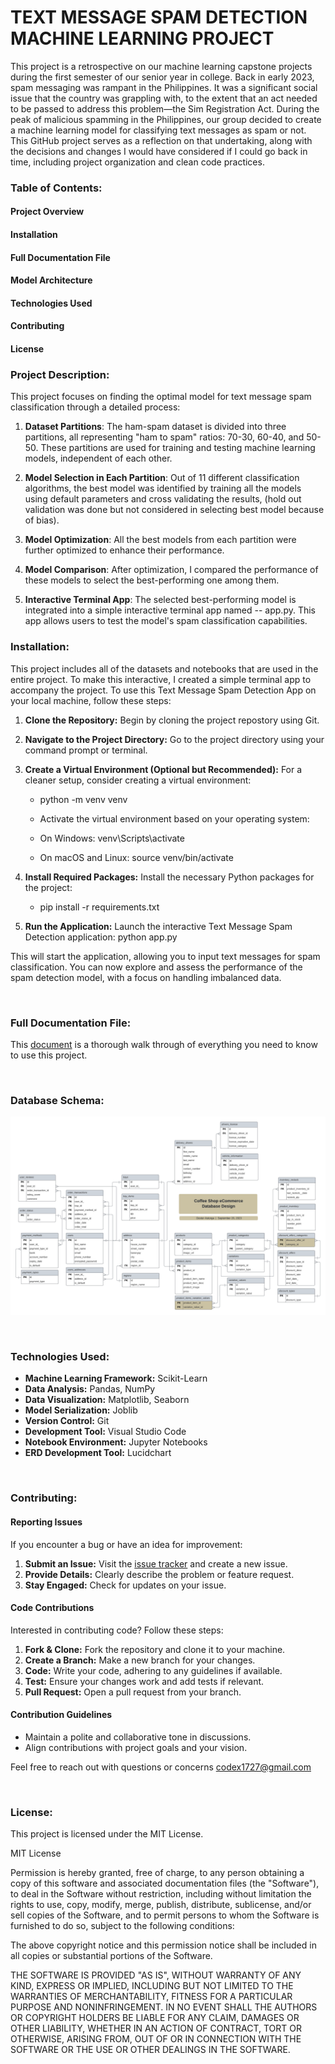 # TEXT MESSAGE SPAM DETECTION MACHINE LEARNING PROJECT
This project is a retrospective on our machine learning capstone projects during the first semester of our senior year in college. Back in early 2023, spam messaging was rampant in the Philippines. It was a significant social issue that the country was grappling with, to the extent that an act needed to be passed to address this problem—the Sim Registration Act. During the peak of malicious spamming in the Philippines, our group decided to create a machine learning model for classifying text messages as spam or not. 
This GitHub project serves as a reflection on that undertaking, along with the decisions and changes I would have considered if I could go back in time, including project organization and clean code practices.

### Table of Contents:
#### Project Overview
#### Installation
#### Full Documentation File
#### Model Architecture
#### Technologies Used
#### Contributing
#### License


### Project Description:
This project focuses on finding the optimal model for text message spam classification through a detailed process:

1. **Dataset Partitions**: The ham-spam dataset is divided into three partitions, all representing "ham to spam" ratios: 70-30, 60-40, and 50-50. These partitions are used for training and testing machine learning models, independent of each other.

2. **Model Selection in Each Partition**: Out of 11 different classification algorithms, the best model was identified by training all the models using default parameters and cross validating the results, (hold out validation was done but not considered in selecting best model because of bias).

3. **Model Optimization**: All the best models from each partition were further optimized to enhance their performance.

4. **Model Comparison**: After optimization, I compared the performance of these models to select the best-performing one among them.

5. **Interactive Terminal App**: The selected best-performing model is integrated into a simple interactive terminal app named -- app.py. This app allows users to test the model's spam classification capabilities.


### Installation:
This project includes all of the datasets and notebooks that are used in the entire project. To make this interactive, I created a simple terminal app to accompany the project.
To use this Text Message Spam Detection App on your local machine, follow these steps:

1. **Clone the Repository:** Begin by cloning the project repostory using Git.
2. **Navigate to the Project Directory:** Go to the project directory using your command prompt or terminal.
3. **Create a Virtual Environment (Optional but Recommended):** For a cleaner setup, consider creating a virtual environment:
   - python -m venv venv

   - Activate the virtual environment based on your operating system:
   - On Windows:
     venv\Scripts\activate

   - On macOS and Linux:
     source venv/bin/activate

4. **Install Required Packages:** Install the necessary Python packages for the project:
   - pip install -r requirements.txt

5. **Run the Application:** Launch the interactive Text Message Spam Detection application:
   python app.py

This will start the application, allowing you to input text messages for spam classification. You can now explore and assess the performance of the spam detection model, with a focus on handling imbalanced data.

<br>

### Full Documentation File:
 
This [document](https://github.com/Dex-Astorga/coffee-shop-ecom/blob/main/design_guide_coffee_shop.pdf) is a thorough walk through of everything you need to know to use this project. 

<br>

### Database Schema:

![Project Architecture](https://github.com/Dex-Astorga/coffee-shop-ecom/blob/main/online_store_coffee_shop.png?raw=true)

<br>

### Technologies Used:

- **Machine Learning Framework:** Scikit-Learn
- **Data Analysis:** Pandas, NumPy
- **Data Visualization:** Matplotlib, Seaborn
- **Model Serialization:** Joblib
- **Version Control:** Git
- **Development Tool:** Visual Studio Code
- **Notebook Environment:** Jupyter Notebooks
- **ERD Development Tool:** Lucidchart

<br>

### Contributing:

#### Reporting Issues

If you encounter a bug or have an idea for improvement:

1. **Submit an Issue:** Visit the [issue tracker](https://github.com/Dex-Astorga/coffee-shop-ecom/issues) and create a new issue.
2. **Provide Details:** Clearly describe the problem or feature request.
3. **Stay Engaged:** Check for updates on your issue.

#### Code Contributions

Interested in contributing code? Follow these steps:

1. **Fork & Clone:** Fork the repository and clone it to your machine.
2. **Create a Branch:** Make a new branch for your changes.
3. **Code:** Write your code, adhering to any guidelines if available.
4. **Test:** Ensure your changes work and add tests if relevant.
5. **Pull Request:** Open a pull request from your branch.

#### Contribution Guidelines

- Maintain a polite and collaborative tone in discussions.
- Align contributions with project goals and your vision.

Feel free to reach out with questions or concerns codex1727@gmail.com

<br>

### License:

This project is licensed under the MIT License.

MIT License

Permission is hereby granted, free of charge, to any person obtaining a copy of this software and associated documentation files (the "Software"), to deal in the Software without restriction, including without limitation the rights to use, copy, modify, merge, publish, distribute, sublicense, and/or sell copies of the Software, and to permit persons to whom the Software is furnished to do so, subject to the following conditions:

The above copyright notice and this permission notice shall be included in all copies or substantial portions of the Software.

THE SOFTWARE IS PROVIDED "AS IS", WITHOUT WARRANTY OF ANY KIND, EXPRESS OR IMPLIED, INCLUDING BUT NOT LIMITED TO THE WARRANTIES OF MERCHANTABILITY, FITNESS FOR A PARTICULAR PURPOSE AND NONINFRINGEMENT. IN NO EVENT SHALL THE AUTHORS OR COPYRIGHT HOLDERS BE LIABLE FOR ANY CLAIM, DAMAGES OR OTHER LIABILITY, WHETHER IN AN ACTION OF CONTRACT, TORT OR OTHERWISE, ARISING FROM, OUT OF OR IN CONNECTION WITH THE SOFTWARE OR THE USE OR OTHER DEALINGS IN THE SOFTWARE.

